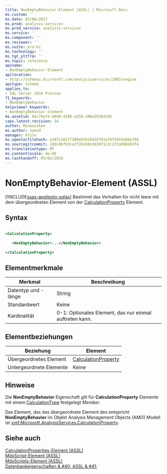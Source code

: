 ```yaml
---
title: NonEmptyBehavior-Element (ASSL) | Microsoft Docs
ms.custom: ''
ms.date: 03/06/2017
ms.prod: analysis-services
ms.prod_service: analysis-services
ms.service: ''
ms.component: ''
ms.reviewer: ''
ms.suite: pro-bi
ms.technology: ''
ms.tgt_pltfrm: ''
ms.topic: reference
apiname:
- NonEmptyBehavior Element
apilocation:
- http://schemas.microsoft.com/analysisservices/2003/engine
apitype: Schema
applies_to:
- SQL Server 2016 Preview
f1_keywords:
- NonEmptyBehavior
helpviewer_keywords:
- NonEmptyBehavior element
ms.assetid: b4c78af4-b049-4189-a35b-206e3938d1db
caps.latest.revision: 34
author: Minewiskan
ms.author: owend
manager: kfile
ms.openlocfilehash: e30fc1017f368d45919418703a76f5933e68e760
ms.sourcegitcommit: 2ddc0bfb3ce2f2b160e3638f1c2c237a898263f4
ms.translationtype: MT
ms.contentlocale: de-DE
ms.lasthandoff: 05/03/2018
---
```

# <a name="nonemptybehavior-element-assl"></a>NonEmptyBehavior-Element (ASSL)
[!INCLUDE[ssas-appliesto-sqlas](../../../includes/ssas-appliesto-sqlas.md)]
  Bestimmt das Verhalten für nicht leere mit dem übergeordneten Element von der [CalculationProperty](../../../analysis-services/scripting/objects/calculationproperty-element-assl.md) Element.  
  
## <a name="syntax"></a>Syntax  
  
```xml  
  
<CalculationProperty>  
  
   <NonEmptyBehavior>...</NonEmptyBehavior>  
  
</CalculationProperty>  
```  
  
## <a name="element-characteristics"></a>Elementmerkmale  
  
|Merkmal|Beschreibung|  
|--------------------|-----------------|  
|Datentyp und -länge|String|  
|Standardwert|Keine|  
|Kardinalität|0-1: Optionales Element, das nur einmal auftreten kann.|  
  
## <a name="element-relationships"></a>Elementbeziehungen  
  
|Beziehung|Element|  
|------------------|-------------|  
|Übergeordnetes Element|[CalculationProperty](../../../analysis-services/scripting/objects/calculationproperty-element-assl.md)|  
|Untergeordnete Elemente|Keine|  
  
## <a name="remarks"></a>Hinweise  
 Die **NonEmptyBehavior** Eigenschaft gilt für **CalculationProperty** Elemente mit einem [CalculationType](../../../analysis-services/scripting/properties/calculationtype-element-assl.md) festgelegt *Member*.  
  
 Das Element, das das übergeordnete Element des entspricht **NonEmptyBehavior** im Objekt Analysis Management Objects (AMO) Modell ist <xref:Microsoft.AnalysisServices.CalculationProperty>.  
  
## <a name="see-also"></a>Siehe auch  
 [CalculationProperties-Element &#40;ASSL&#41;](../../../analysis-services/scripting/collections/calculationproperties-element-assl.md)   
 [MdxScript-Element &#40;ASSL&#41;](../../../analysis-services/scripting/objects/mdxscript-element-assl.md)   
 [MdxScripts-Element &#40;ASSL&#41;](../../../analysis-services/scripting/collections/mdxscripts-element-assl.md)   
 [Datenbankeigenschaften & #40; ASSL & #41;](../../../analysis-services/scripting/properties/properties-assl.md)  
  
  
